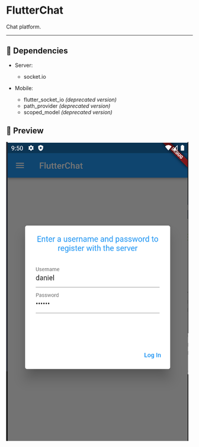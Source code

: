 # FlutterChat

Chat platform.

---

## :toolbox: Dependencies

- Server:

  - socket.io

- Mobile:

  - flutter_socket_io _(deprecated version)_
  - path_provider _(deprecated version)_
  - scoped_model _(deprecated version)_

## :eyes: Preview

![Preview](preview.png)
